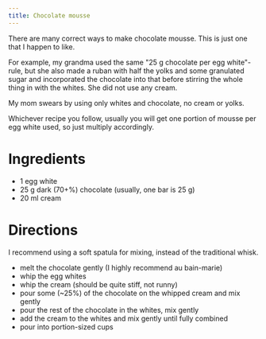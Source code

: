 ```yaml
---
title: Chocolate mousse
---
```


There are many correct ways to make chocolate mousse. This is just one that I
happen to like.

For example, my grandma used the same "25 g chocolate per egg white"-rule, but
she also made a ruban with half the yolks and some granulated sugar and
incorporated the chocolate into that before stirring the whole thing in with the
whites. She did not use any cream.

My mom swears by using only whites and chocolate, no cream or yolks.

Whichever recipe you follow, usually you will get one portion of mousse per egg
white used, so just multiply accordingly.

# Ingredients

- 1 egg white
- 25 g dark (70+%) chocolate (usually, one bar is 25 g)
- 20 ml cream

# Directions

I recommend using a soft spatula for mixing, instead of the traditional whisk.

- melt the chocolate gently (I highly recommend au bain-marie)
- whip the egg whites
- whip the cream (should be quite stiff, not runny)
- pour some (~25%) of the chocolate on the whipped cream and mix gently
- pour the rest of the chocolate in the whites, mix gently
- add the cream to the whites and mix gently until fully combined
- pour into portion-sized cups
